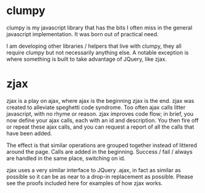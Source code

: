 clumpy
======

clumpy is my javascript library that has the bits I often miss in the general javascript implementation. It was born out of practical need.

I am developing other libraries / helpers that live with clumpy, they all require clumpy but not necessarily anything else. A notable exception is where something is built to take advantage of JQuery, like zjax.


zjax
====

zjax is a play on ajax, where ajax is the beginning zjax is the end. zjax was created to alleviate speghetti code syndrome. Too often ajax calls litter javascript, with no rhyme or reason. zjax improves code flow; in brief, you now define your ajax calls, each with an id and description. You then fire off or repeat these ajax calls, and you can request a report of all the calls that have been added.

The effect is that similar operations are grouped together instead of littered around the page. Calls are added in the beginning. Success / fail / always are handled in the same place, switching on id.

zjax uses a very similar interface to JQuery .ajax, in fact as similar as possible so it can be as near to a drop-in replacement as possible. Please see the proofs included here for examples of how zjax works.

